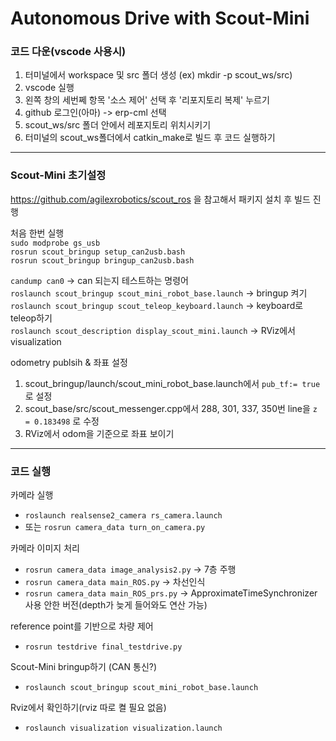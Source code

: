 # Autonomous Drive with Scout-Mini

### 코드 다운(vscode 사용시)

1. 터미널에서 workspace 및 src 폴더 생성 (ex) mkdir -p scout_ws/src)
2. vscode 실행
3. 왼쪽 창의 세번쩨 항목 '소스 제어' 선택 후 '리포지토리 복제' 누르기
4. github 로그인(아마) -> erp-cml 선택
5. scout_ws/src 폴더 안에서 레포지토리 위치시키기
6. 터미널의 scout_ws폴더에서 catkin_make로 빌드 후 코드 실행하기

---
### Scout-Mini 초기설정
https://github.com/agilexrobotics/scout_ros 을 참고해서 패키지 설치 후 빌드 진행


처음 한번 실행\
`sudo modprobe gs_usb`\
`rosrun scout_bringup setup_can2usb.bash`\
`rosrun scout_bringup bringup_can2usb.bash`

`candump can0` → can 되는지 테스트하는 명령어\
`roslaunch scout_bringup scout_mini_robot_base.launch` → bringup 켜기\
`roslaunch scout_bringup scout_teleop_keyboard.launch` → keyboard로 teleop하기\
`roslaunch scout_description display_scout_mini.launch` → RViz에서 visualization

odometry publsih & 좌표 설정
1. scout_bringup/launch/scout_mini_robot_base.launch에서 `pub_tf:= true`로 설정
2. scout_base/src/scout_messenger.cpp에서 288, 301, 337, 350번 line을 `z = 0.183498` 로 수정
3. RViz에서 odom을 기준으로 좌표 보이기


---
### 코드 실행

카메라 실행
- `roslaunch realsense2_camera rs_camera.launch` 
- 또는 `rosrun camera_data turn_on_camera.py`

카메라 이미지 처리
- `rosrun camera_data image_analysis2.py`  -> 7층 주행
- `rosrun camera_data main_ROS.py` -> 차선인식
- `rosrun camera_data main_ROS_prs.py` -> ApproximateTimeSynchronizer 사용 안한 버전(depth가 늦게 들어와도 연산 가능)

reference point를 기반으로 차량 제어
- `rosrun testdrive final_testdrive.py`

Scout-Mini bringup하기 (CAN 통신?)
- `roslaunch scout_bringup scout_mini_robot_base.launch`

Rviz에서 확인하기(rviz 따로 켤 필요 없음)
- `roslaunch visualization visualization.launch`
